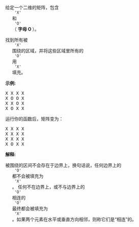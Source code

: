 <html>
 <body>
  <p>
   给定一个二维的矩阵，包含
   <code>
    'X'
   </code>
   和
   <code>
    'O'
   </code>
   （
   <strong>
    字母 O
   </strong>
   ）。
  </p>
  <p>
   找到所有被
   <code>
    'X'
   </code>
   围绕的区域，并将这些区域里所有的
   <code>
    'O'
   </code>
   用
   <code>
    'X'
   </code>
   填充。
  </p>
  <p>
   <strong>
    示例:
   </strong>
  </p>
  <pre>X X X X
X O O X
X X O X
X O X X
</pre>
  <p>
   运行你的函数后，矩阵变为：
  </p>
  <pre>X X X X
X X X X
X X X X
X O X X
</pre>
  <p>
   <strong>
    解释:
   </strong>
  </p>
  <p>
   被围绕的区间不会存在于边界上，换句话说，任何边界上的
   <code>
    'O'
   </code>
   都不会被填充为
   <code>
    'X'
   </code>
   。 任何不在边界上，或不与边界上的
   <code>
    'O'
   </code>
   相连的
   <code>
    'O'
   </code>
   最终都会被填充为
   <code>
    'X'
   </code>
   。如果两个元素在水平或垂直方向相邻，则称它们是“相连”的。
  </p>
 </body>
</html>